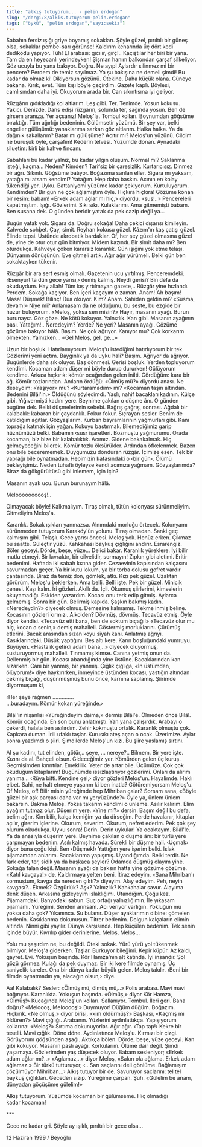 ```yaml
---
title: "alkış tutuyorum... - pelin erdoğan"
slug: "/dergi/8/alkis.tutuyorum-pelin.erdogan"
tags: ["öykü", "pelin erdogan","sayı:sekiz"]
---
```


Sabahın fersiz ışığı griye boyamış sokakları. Şöyle güzel, pırıltılı bir
güneş olsa, sokaklar pembe-sarı görünse! Kaldırım kenarında üç dört kedi
dedikodu yapıyor. Tüh! El arabası: gıcııır, gırç!.. Kaçıştılar her biri
bir yana. Tam da en heyecanlı yerindeyken! Şişman hanım balkondan çarşaf
silkeliyor. Göz ucuyla bu yana bakıyor. Doğru. Ne ayıp! Aylardır
silinmez mi bir pencere? Perdem de temiz sayılmaz. Ya şu bakışına ne
demeli şimdi! Bu kadar da olmaz ki! Dikiyorsun gözünü. Ötekine. Daha
küçük olana. Güneye bakana. Kırık, evet. Tüm kışı böyle geçirdim. Gazete
kaplı. Böylesi, camlısından daha iyi. Okuyorum arada bir. Can
sıkıntısına iyi geliyor.

Rüzgârın gıdıkladığı kol altlarım. Leş gibi. Ter. Tenimde. Yosun kokusu.
Yakıcı. Denizde. Dans edişi rüzgârın, solunda ter, sağında yosun. Ben de
girsem aranıza. Yer açsanız! Meloş'la. Tombul kolları. Boynumdan göğsüme
bıraktığı. Tüm ağırlığı bedeninin. Gülümsetir yüzümü. Bir şey var, belki
engeller gülüşümü: yanaklarıma sarkan göz altlarım. Halka halka. Ya da
dağınık sakallarım? Batar mı gülüşüme? Acıtır mı? Meloş'un yüzünü.
Cildim ne buruşuk öyle, çarşafım! Kederin telvesi. Yüzümde donan.
Aynadaki siluetim: kirli bir kahve fincanı.

Sabahları bu kadar yalnız, bu kadar yılgın oluşum. Normal mi? Saklanma
isteği, kaçma... Neden? Kimden? Tarifsiz bir çaresizlik. Kurtarıcısız.
Dinmez bir ağrı. Sıkıntı. Göğsüme batıyor. Boğazıma sarılan eller.
Sigara mı yaksam, yatağa mı atsam kendimi? Yatağım. Hep daha baskın.
Acının en kolay tükendiği yer. Uyku. Battaniyemi yüzüme kadar çekiyorum.
Kurtuluyorum. Kendimden? Bir gün ne çok ağlamıştım öyle. Hıçkıra
hıçkıra! Gözüme konan bir resim: babam! «Erkek adam ağlar mı hiç,»
diyordu, «sus!..» Pencereleri kapatmıştım. Işığı. Gözlerimi. Sıkı sıkı.
Kulaklarımı. Ama gitmemişti babam. Ben susana dek. O günden beridir
yatak da pek cazip değil ya...

Bugün yatak yok. Sigara da. Doğru sokağa! Daha çekici dışarısı
kimileyin. Kahvede sohbet. Çay, simit. Reyhan kokusu güzel. Kâzım'ın kaş
çatışı güzel. Elinde tepsi. Üstünde akrobatik bardaklar. Of, her şey
güzel olmasına güzel de, yine de otur otur gün bitmiyor. Midem kazındı.
Bir simit daha mı? Ben oturdukça. Kahveye çöken kararsız karanlık. Gün
ışığını yok etme telaşı. Dünyanın dönüşünün. Eve gitmeli artık. Ağır
ağır yürümeli. Belki gün ben sokaktayken tükenir.

Rüzgâr bir ara sert esmiş olmalı. Gazetenin ucu yırtılmış. Penceremdeki.
‹Esenyurt'ta dün gece yarısı,› demiş kalmış. Neydi gerisi? Bin defa da
okuduydum. Hay allah! Tüm kış yırtılmayan gazete,.. Rüzgâr yine
hızlandı. Perdem. Sokağa kaçıyor. Ben içeri kaçayım o zaman. Anam! Ah
başım! Masa! Düşmek! Bilinç! Dua okuyor. Kim? Anam. Sahiden geldin mi?
«Susma, devam!» Niye mi? Anlamasam da ne olduğunu, bu seste, bu ezgide
bir huzur buluyorum. «Meloş, yoksa sen misin?» Hayır, masanın ayağı.
Burun burunayız. Göz göze. Ne kötü kokuyor. Yalnızlık. Kan gibi. Masanın
ayağının pası. Yatağım!.. Neredeyim? Yerde? Ne yeri? Masanın ayağı.
Gözüme gözüme bakıyor hâlâ. Başım. Ne çok ağrıyor. Kanıyor mu? Çok
korkarım ölmekten. Yalnızken... «Gel Meloş, gel, ge...»

Uzun bir boşluk. Hatırlamıyorum. Meloş'u istediğimi hatırlıyorum bir
tek. Gözlerimi yeni açtım. Baygınlık ya da uyku hali? Başım. Ağrıyor da
ağrıyor. Bugünlerde daha sık oluyor. Baş dönmesi. Gerisi boşluk. Yerden
topluyorum kendimi. Kocaman adam düşer mi böyle durup dururken!
Gülüyorum kendime. Arkası hıçkırık: kömür ocağından gelen inilti.
Gördüğüm: kara bir ağ. Kömür tozlarından. Anıların ördüğü: «Ölmüş mü?»
diyordu anası. Ne deseydim: «Yaşıyor» mu? «Kurtaramadım» mı? «Kocaman
taşın altından. Bedenini Bilâl'in.» Öldüğünü söyledimdi. Yaşlı, nahif
bacakları kadının. Külçe gibi. Yığıvermişti kadını yere. Beynime çakılan
o düşme ânı. O günden bugüne dek. Belki düşmelerimin sebebi. Bağrış
çağrış, sonrası. Ağdalı bir kalabalık: kabaran bir çaydanlık. Fokur
fokur. Sıçrayan sesler. Benim de katıldığım ağıtlar. Gözyaşlarım. Kurban
bayramlarının yağmurları gibi. Kanı toprağa katmak için yağan. Kokuyu
bastırmak. Bilemediğimiz garip hüznümüzü belki. Babamın ‹sus›
işaretleri. Bozmuştu yağmurumu. Orada kocaman, biz bize bir
kalabalıktık. Acımız. Gidene bakakalmak. Hiç gelmeyeceğini bilerek.
Kömür tozlu öksürükler. Ardından öfkelenmek. Bazen onu bile becerememek.
Duygumuzu donduran rüzgâr. İçimize esen. Tek bir yaprağı bile
oynatmadan. Hepimizin kafasındaki o ‹bir gün›. Ölümü bekleyişimiz. Neden
tuhaftı öyleyse kendi acımıza yağmam. Gözyaşlarımda? Biraz da
gökgürültüsü gibi inlemem, için için?

Masanın ayak ucu. Burun burunayım hâlâ.

Meloooooooooş!..

Olmayacak böyle! Kalkmalıyım. Tıraş olmalı, tütün kolonyası
sürünmeliyim. Gitmeliyim Meloş'a.

Karanlık. Sokak ışıkları yanmazsa. Alnımdaki morluğu örtecek. Kolonyamı
sürünmeden tutuyorum Karaköy'ün yolunu. Tıraş olmadan. Sanki geç
kalmışım gibi. Telaşlı. Gece yarısı öncesi. Meloş yok. Henüz erken.
Çıkmaz bu saatte. Güleçtir yüzü. Kahkahası baykuş çığlığını andırır.
Esrarengiz. Böler geceyi. Dörde, beşe, yüze... Delici bakar. Karanlık
yüreklere. İyi bilir mutlu etmeyi. Bir kıvraktır, bir cilvelidir,
sormayın! Zıpkın gibi aletimi. Eritir bedenimi. Haftada iki sabah kızına
gider. Cezaevinin kapısından kalçasını savurmadan geçer. Ya bir kutu
lokum, ya bir torba dolusu gofret vardır çantasında. Biraz da temiz don,
gömlek, atkı. Kızı pek güzel. Uzaktan görürüm. Meloş'u beklerken. Ama
belli. Belli işte. Pek bir güzel. Minicik çenesi. Kaşı kalın. İri
gözleri. Akıllı da. İçli. Okumuş şiirlerimi, kimselerin okuyamadığı.
Eskiden yazardım. Kocası onu terk edip gitmiş. Aylarca gelmemiş. Sonra
bir gün. Belirmiş kapıda. Şaşkın bakmış kadın. «Neredeydin?» diyecek
olmuş. Demesine kalmamış. Tekme inmiş beline. Kocasının gözleri kırmızı.
Alkolden? Dövmüş, dövmüş. Tecavüz etmiş. Öyle diyor kendisi. «Tecavüz
etti bana, ben de soktum bıçağı!» «Tecavüz olur mu hiç, kocan o senin,»
demiş mahalleli. Göstermiş morluklarını. Çürümüş etlerini. Bacak
arasından sızan koyu siyah kanı. Anlatmış ağrıyı. Kasıklarındaki. Düşük
yaptığını. Beş altı kere. Karın boşluğundaki yumruyu. Büyüyen. «Hastalık
getirdi adam bana,..» diyecek oluyormuş, susturuyormuş mahalleli.
Tınmamış kimse. Canına yetmiş onun da. Dellenmiş bir gün. Kocası
abandığında yine üstüne. Bacaklarından kan sızarken. Canı bir yanmış,
bir yanmış. Çığlık çığlığa, «İn üstümden, ölüyorum!» diye haykırırken,
inmeyince üstünden kocası, yastığın altından çekmiş bıçağı, düşünmüşmüş
bunu önce, karnına saplamış. Şiirimde diyormuşum ki,

‹Her şeye rağmen ..............\
...buradayım. Kömür kokan yüreğinde.›

Bilâl'in nişanlısı «Yüreğindeyim daima,» dermiş Bilâl'e. Ölmeden önce
Bilâl. Kömür ocağında. En son bunu anlatmıştı. Yan yana çalışırdık.
Arabayı o çekerdi, halata ben asılırdım. Zehir kokmuştu ortalık.
Karanlık olmuştu çok. Kapkara duman. İrili ufaklı taşlar. Kurusıkı ateş
açan o ocak. Üzerimize. Aylar sonra yazdımdı o şiiri. Şimdilerde
Meloş'un kızı. Bu şiire yaslamış sırtını.

Al şu kadını, tut elinden, götür,.. şeye, ... nereye?.. Bilmem. Bir yere
işte. Kızını da al. Bahçeli olsun. Gideceğimiz yer. Kömürden gelen üç
kuruş. Geçmişimden kırıntılar. Emeklilik. Yeter de artar bile. Üçümüze.
Çok çok okuduğum kitaplarım! Bugünümde ıssızlaştırıyor gözlerimi. Onları
da alırım yanıma... ‹Rüya bitti. Kendine gel,› diyor gözleri Meloş'un.
Hayalimde. Haklı elbet. Sahi, ne halt etmeye yaşarım ki ben inatla?
Götüremiyorsam Meloş'u. Of Meloş, of! Bilir misin yüreğimde hep Mihriban
çalar? Sorsam sana, «Böyle güzel bir aşk parçası daha var mı
yeryüzünde?» Öyle ya, ünlem ünlem bakarsın. Bakma Meloş. Yoksa takarım
kendimi o ünleme. Asılır kalırım. Elim ayağım tutmaz olur. Düşerim yere.
«Yine mi?» dersin. Başım değil bu defa, belim ağrır. Kim bilir, kalça
kemiğim ya da dirseğim. Perde havalanır, kitaplar açılır, girerim
içlerine. Okurum, severim. Okurum, nefret ederim. Pek çok şey olurum
okudukça. Uyku sonra! Derin. Derin uykular! Ya ocaktayım. Bilâl'le. Ya
da anasıyla düşerim yere. Beynime çakılan o düşme ânı: bir türlü yere
çarpmayan bedenim. Asılı kalmış havada. Sürekli bir düşme hali. ‹Uçmak›
diyor buna çoğu kişi. Ben ‹Düşmek!› Yattığım yere işerim belki. Islak
pijamamdan anlarım. Bacaklarıma yapışmış. Uyandığımda. Belki terdir. Ne
fark eder, ter, sidik ya da başkaca şeyler? Odamda düşmüş olayım yine.
Sokağa falan değil. Masanın ayağı da baksın hatta yine gözüme gözüme.
«Katıl kavgaya!» de. Kaldırmaya yelten beni. İtiraz edeyim. «Sana
Mihriban'ı sormuştum, kavga da nereden çıktı?» diyeyim. Alay edeyim.
Peh, neyin kavgası?.. Ekmek? Özgürlük? Aşk? Yalnızlık? Kahkahalar savur.
Alayıma denk düşen. Arkasına gizleyeyim ıslaklığımı. Utandığım. Çoğu
kez. Pijamamdaki. Banyodaki sabun. Suç ortağı yalnızlığımın. İle yıkasam
pijamamı. Yüreğimi. Senden arınsam. Acı veriyor varlığın. Yokluğun mu
yoksa daha çok? Yıkanınca. Su bulanır. Düşer ayaklarımın dibine: çömelen
bedenin. Kasıklarıma dokunuşun. Titrer bedenim. Dolgun kalçaların elimin
altında. Ninni gibi yayılır. Dünya karşısında. Hep küçülen bedenim. Tek
senin içinde büyür. Kıvrılıp gider derinlerine. Meloş, Meloş...

Yolu mu şaşırdım ne, bu değildi. Öteki sokak. Yürü yürü yol tükenmek
bilmiyor. Meloş'a giderken. Taşlar. Burkuyor bileğimi. Kepir küpür. Az
kaldı, gayret. Evi. Yokuşun başında. Kör Hamza'nın alt katında. İyi
insandır. Sol gözü görmez. Kulağı da pek duymaz. Bir iki kere filmde
oynamış. Üç saniyelik kareler. Ona bir dünya kadar büyük gelen. Meloş
takılır. ‹Beni bir filmde oynatmadın ya, alacağın olsun,› diye.

Aa! Kalabalık? Sesler: «Ölmüş mü, ölmüş mü,..» Polis arabası. Mavi mavi
bağırıyor. Karanlıkta. Yokuşun başında. «Ölmüş,» diyor Kör Hamza,
«Ölmüş!» Kucağında Meloş'un kolları. Sallanıyor. Tombul. İleri geri.
Bana doğru? «Meloooş, Melooooş!» Duymuyor! Düğüm düğüm. Boğazım.
Hıçkırık. «Ne olmuş,» diyor birisi, «kim öldürmüş?» Başkası, «Kaçmış mı
öldüren?» Mavi çığlığı. Arabanın. Yüzlerini aydınlattıkça. Yapışıyorum
kollarına: «Meloş?» Sırtıma dokunuyorlar. Ağır ağır. ‹Tap tap!› Kekre
bir teselli. Mavi çığlık. Döne döne. Aydınlatınca Meloş'u. Kırmızı bir
çizgi. Görüyorum göğsünden aşağı. Aktıkça bölen. Dörde, beşe, yüze
geceyi. Kan gibi kokuyor. Masanın paslı ayağı. Korkularım. Ölüme dair
değil. Şimdi yaşamaya. Gözlerimden yaş düşecek oluyor. Babam sesleniyor;
«Erkek adam ağlar mı?..» «Aglamaz,..» diyor Meloş, «Sakın ola ağlama.
Erkek adam ağlamaz.» Bir türkü tutturuyor, ‹...Sarı saçlarını deli
gönlüme. Bağlamışım çözülmüyor Mihriban...› Alkış tutuyor bir de.
Savuruyor saçlarını: tel tel baykuş çığlıkları. Geceden sızıp. Yüreğime
çarpan. Şuh. «Gülelim be anam, dünyadan göçüşüme gülelim!»

Alkış tutuyorum. Yüzümde kocaman bir gülümseme. Hiç olmadığı
kadar kocaman!

\*\*\*

Gece ne kadar gri. Şöyle ay ışıklı, pırıltılı bir gece olsa...

12 Haziran 1999 / Beyoğlu
